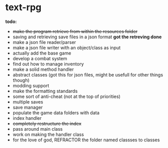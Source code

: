 # text-rpg

**todo:**

- ~~make the program retrieve from within the resources folder~~
- saving and retrieving save files in a json format **got the retreving done**
- make a json file reader/parser
- make a json file writer with an object/class as input
- actually add the base game
- develop a combat system
- find out how to manage inventory
- make a solid method handler
- abstract classes (got this for json files, might be usefull for other things though)
- modding support
- make the formatting standards
- some sort of anti-cheat (not at the top of priorities)
- multiple saves
- save manager
- populate the game data folders with data
- index handler
- ~~completely restructure the index~~
- pass around main class
- work on making the handler class
- for the love of god, REFRACTOR the folder named classses to classes